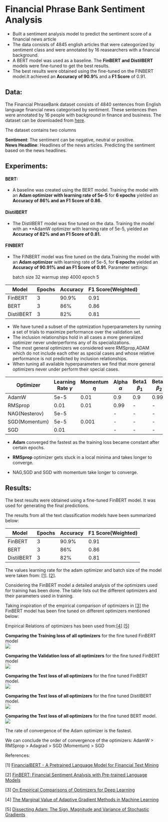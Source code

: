 # Financial Phrase Bank Sentiment Analysis

- Built a sentiment analysis model to predict the sentiment score of a financial news article
- The data consists of 4845 english articles that were cateogorized by sentiment class and were annotated by 16 reasearchers with a financial background.
- A BERT model was used as a baseline. The **FinBERT and DistilBERT** models were fine-tuned to get the best results.
- The best results were obtained using the fine-tuned on the FINBERT model.It achieved an **Accuracy of 90.9%** and a **F1 Score** of 0.91. 

## Data:

The Financial PhraseBank dataset consists of 4840 sentences from English language financial news categorised by sentiment. 
These sentences then were annotated by 16 people with background in finance and business.
The dataset can be downloaded from [here](https://huggingface.co/datasets/financial_phrasebank).

The dataset contains two columns <br>

**Sentiment**: The sentiment can be negative, neutral or positive.
<br>
**News Headline**: Headlines of the news articles.
Predicting the sentiment based on the news headlines.
<br>

## Experiments:
#### **BERT:**

- A baseline was created using the BERT model. Training the model with an **Adam optimizer with learning rate of 5e-5** for **6 epochs** yielded an **Accuracy of 86% and an F1 Score of 0.86.**

#### **DistilBERT**

- The DistilBERT model was fine tuned on the data. Training the model with an **AdamW optimizer with learning rate of 5e-5, yielded an **Accuracy of 82% and an F1 Score of 0.81.**

#### **FINBERT**

- The FINBERT model was fine tuned on the data.Training the model with an **Adam optimizer** with learning rate of 5e-5,  for **6 epochs** yielded an **Accuracy of 90.91% and an F1 Score of 0.91.**
Parameter settings:

    batch size 32
    warmup step 4000
    epoch 5


| Model | Epochs | Accuracy | F1 Score(Weighted) |
| --- | --- | --- | --- |
| FinBERT| 3 | 90.9% | 0.91|
| BERT | 3 | 86% | 0.86|
| DistilBERT | 3 | 82% |0.81|


- We have tuned a subset of the optmization hyperparameters by running a set of trials to maximize performance over the validation set. 
- The inclusion relationships hold in all cases a more generalized optimizer never underperforms any of its specializations.
- The most general optimizers we considered were RMSprop,ADAM which do not include each other as special cases and whose relative performance is not predicted by inclusion relationships.
- When tuning all available hyperparameters we find that more general optimizers never under perform their special cases.



Optimizer    | Learning Rate $\gamma$ |   Momentum $\eta$ | Alpha $\alpha$ | Beta1 $\beta_1$ | Beta2 $\beta_2$ | Epsilon $\epsilon$ |
| ---        | ---                    | ---               | ---            | ---             | ---             | ---                |
AdamW        | 5e-5                   | 0.01              | 0.9            | 0.9             | 0.999           | 1e-5               |
RMSprop      | 0.01                   | 0.01              | 0.99           | -               | -               |  -                 |
NAG(Nesterov)| 5e-5 |                 | -                 | -              | -               |-                | -                  |   
SGD(Momentum)| 5e-5                | 0.001             | -              |  -                |-                   | -                  |
SGD          | 0.01 |              |      -             |     -           |       -          |    -            |     -               |

- **Adam** converged the fastest as the training loss became constant after certain epochs.

- **RMSprop** optimizer gets stuck in a local minima and takes longer to converge.

- NAG,SGD and SGD with momentum take longer to converge.

## Results:

The best results were obtained using a fine-tuned FinBERT model. It was used for generating the final predictions.

The results from all the text classification models have been summarized below:

| Model | Epochs | Accuracy | F1 Score(Weighted) |
| ----- | ------ | -------- | ------------------ |
| FinBERT| 3 | 90.9% | 0.91|
| BERT | 3 | 86% |0.86|
| DistilBERT | 3 | 82% |0.81|
    
The values learning rate for the adam optimizer and batch size of the model were taken from:
[[1]](https://www.researchgate.net/publication/358284785_FinancialBERT_-_A_Pretrained_Language_Model_for_Financial_Text_Mining).
[[2]](https://arxiv.org/pdf/1908.10063.pdf).

Considering the FinBERT model a detailed analysis of the optimizers used for training has been done.
The table lists out the different optimizers and their parameters used in training.

Taking inspiration of the empirical comparison of optimizers in [[3]](https://arxiv.org/pdf/1910.05446.pdf) the FinBERT model has been fine tuned on different optimizers mentioned below:  

Empirical Relations of optimizers has been used from:[[4]](https://arxiv.org/pdf/1705.08292.pdf) [[5]](https://arxiv.org/pdf/1705.07774.pdf)

    
**Comparing the Training loss of all optimizers** for the fine tuned FinBERT model
<br>
<img src = "train_loss_all_optim.png">


**Comparing the Validation loss of all optimizers** for the fine tuned FinBERT model
<br>
<img src = "val_loss_all_optim.png">

**Comparing the Test loss of all optimizers** for the fine tuned FinBERT model.
<br>
<img src = "1.finbert_test_loss.png">

**Comparing the Test loss of all optimizers** for the fine tuned DistilBERT model.
<br>
<img src = "1.distilbert_test_loss.png">

**Comparing the Test loss of all optimizers** for the fine tuned BERT model.
<br>
<img src = "1.bert_test_loss.png">

The rate of convergence of the Adam optimizer is the fastest.

We can conclude the order of convergence of the optimizers:
AdamW > RMSprop > Adagrad > SGD (Momentum) > SGD

References:

[1] [FinancialBERT - A Pretrained Language Model for Financial Text Mining](https://www.researchgate.net/publication/358284785_FinancialBERT_-_A_Pretrained_Language_Model_for_Financial_Text_Mining)

[2] [FinBERT: Financial Sentiment Analysis with Pre-trained Language Models](https://arxiv.org/pdf/1908.10063.pdf)

[3] [On Empirical Comparisons of Optimizers for Deep Learning](https://arxiv.org/pdf/1910.05446.pdf)

[4] [The Marginal Value of Adaptive Gradient Methods in Machine Learning](https://arxiv.org/pdf/1705.08292.pdf)

[5] [Dissecting Adam: The Sign, Magnitude and Variance of Stochastic Gradients](https://arxiv.org/pdf/1705.07774.pdf)





















